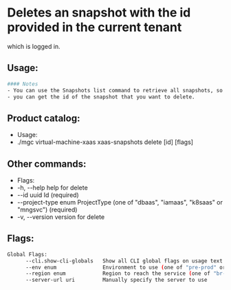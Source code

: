 # Deletes an snapshot with the id provided in the current tenant
which is logged in.

## Usage:
```bash
#### Notes
- You can use the Snapshots list command to retrieve all snapshots, so
- you can get the id of the snapshot that you want to delete.
```

## Product catalog:
- Usage:
- ./mgc virtual-machine-xaas xaas-snapshots delete [id] [flags]

## Other commands:
- Flags:
- -h, --help                help for delete
- --id uuid             Id (required)
- --project-type enum   ProjectType (one of "dbaas", "iamaas", "k8saas" or "mngsvc") (required)
- -v, --version             version for delete

## Flags:
```bash
Global Flags:
      --cli.show-cli-globals   Show all CLI global flags on usage text
      --env enum               Environment to use (one of "pre-prod" or "prod") (default "prod")
      --region enum            Region to reach the service (one of "br-mgl1", "br-ne1" or "br-se1") (default "br-se1")
      --server-url uri         Manually specify the server to use
```

